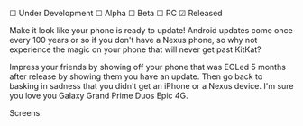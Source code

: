 ☐ Under Development ☐ Alpha ☐ Beta ☐ RC ☑ Released

Make it look like your phone is ready to update! Android updates come once every 100 years or so if you don't have a Nexus phone, so why not experience the magic on your phone that will never get past KitKat? 

Impress your friends by showing off your phone that was EOLed 5 months after release by showing them you have an update. Then go back to basking in sadness that you didn't get an iPhone or a Nexus device. I'm sure you love you Galaxy Grand Prime Duos Epic 4G.

Screens: 

